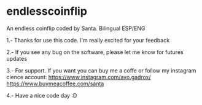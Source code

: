 # endlesscoinflip
An endless coinflip coded by Santa. Bilingual ESP/ENG

1.- Thanks for use this code. I'm really excited for your feedback

2.- If you see any bug on the software, please let me know for futures updates

3.- For support. If you want you can buy me a coffe or follow my instagram cience account:
https://www.instagram.com/avo.gadrox/
https://www.buymeacoffee.com/santa

4.- Have a nice code day :D
